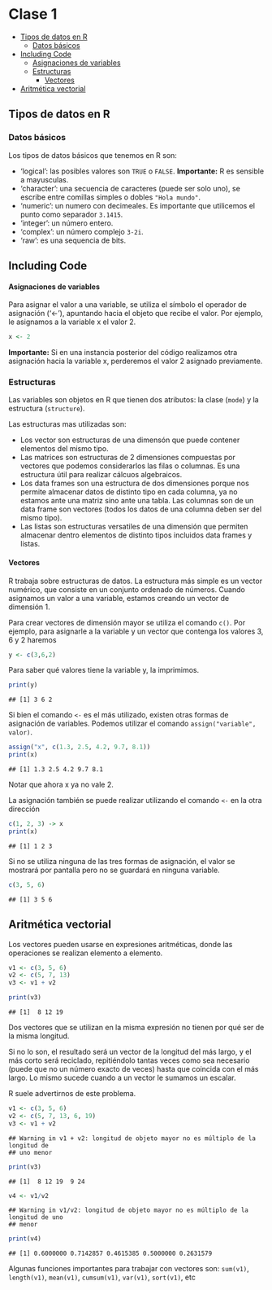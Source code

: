 Clase 1
================

- [Tipos de datos en R](#tipos-de-datos-en-r)
  - [Datos básicos](#datos-básicos)
- [Including Code](#including-code)
  - [Asignaciones de variables](#asignaciones-de-variables)
  - [Estructuras](#estructuras)
    - [Vectores](#vectores)
- [Aritmética vectorial](#aritmética-vectorial)

## Tipos de datos en R

### Datos básicos

Los tipos de datos básicos que tenemos en R son:

- ‘logical’: las posibles valores son `TRUE` o `FALSE`. **Importante:**
  R es sensible a mayusculas.
- ‘character’: una secuencia de caracteres (puede ser solo uno), se
  escribe entre comillas simples o dobles `"Hola mundo"`.
- ‘numeric’: un numero con decimeales. Es importante que utilicemos el
  punto como separador `3.1415`.
- ‘integer’: un número entero.
- ‘complex’: un número complejo `3-2i`.
- ‘raw’: es una sequencia de bits.

## Including Code

#### Asignaciones de variables

Para asignar el valor a una variable, se utiliza el símbolo el operador
de asignación (‘\<-’), apuntando hacia el objeto que recibe el valor.
Por ejemplo, le asignamos a la variable x el valor 2.

``` r
x <- 2
```

**Importante:** Si en una instancia posterior del código realizamos otra
asignación hacia la variable x, perderemos el valor 2 asignado
previamente.

### Estructuras

Las variables son objetos en R que tienen dos atributos: la clase
(`mode`) y la estructura (`structure`).

Las estructuras mas utilizadas son:

- Los vector son estructuras de una dimensón que puede contener
  elementos del mismo tipo.
- Las matrices son estructuras de 2 dimensiones compuestas por vectores
  que podemos considerarlos las filas o columnas. Es una estructura útil
  para realizar cálcuos algebraicos.
- Los data frames son una estructura de dos dimensiones porque nos
  permite almacenar datos de distinto tipo en cada columna, ya no
  estamos ante una matriz sino ante una tabla. Las columnas son de un
  data frame son vectores (todos los datos de una columna deben ser del
  mismo tipo).
- Las listas son estructuras versatiles de una dimensión que permiten
  almacenar dentro elementos de distinto tipos incluidos data frames y
  listas.

#### Vectores

R trabaja sobre estructuras de datos. La estructura más simple es un
vector numérico, que consiste en un conjunto ordenado de números. Cuando
asignamos un valor a una variable, estamos creando un vector de
dimensión 1.

Para crear vectores de dimensión mayor se utiliza el comando `c()`. Por
ejemplo, para asignarle a la variable y un vector que contenga los
valores 3, 6 y 2 haremos

``` r
y <- c(3,6,2)
```

Para saber qué valores tiene la variable y, la imprimimos.

``` r
print(y)
```

    ## [1] 3 6 2

Si bien el comando `<-` es el más utilizado, existen otras formas de
asignación de variables. Podemos utilizar el comando
`assign("variable", valor)`.

``` r
assign("x", c(1.3, 2.5, 4.2, 9.7, 8.1))
print(x)
```

    ## [1] 1.3 2.5 4.2 9.7 8.1

Notar que ahora x ya no vale 2.

La asignación también se puede realizar utilizando el comando `<-` en la
otra dirección

``` r
c(1, 2, 3) -> x
print(x)
```

    ## [1] 1 2 3

Si no se utiliza ninguna de las tres formas de asignación, el valor se
mostrará por pantalla pero no se guardará en ninguna variable.

``` r
c(3, 5, 6)
```

    ## [1] 3 5 6

## Aritmética vectorial

Los vectores pueden usarse en expresiones aritméticas, donde las
operaciones se realizan elemento a elemento.

``` r
v1 <- c(3, 5, 6)
v2 <- c(5, 7, 13)
v3 <- v1 + v2

print(v3)
```

    ## [1]  8 12 19

Dos vectores que se utilizan en la misma expresión no tienen por qué ser
de la misma longitud.

Si no lo son, el resultado será un vector de la longitud del más largo,
y el más corto será reciclado, repitiéndolo tantas veces como sea
necesario (puede que no un número exacto de veces) hasta que coincida
con el más largo. Lo mismo sucede cuando a un vector le sumamos un
escalar.

R suele advertirnos de este problema.

``` r
v1 <- c(3, 5, 6)
v2 <- c(5, 7, 13, 6, 19)
v3 <- v1 + v2
```

    ## Warning in v1 + v2: longitud de objeto mayor no es múltiplo de la longitud de
    ## uno menor

``` r
print(v3)
```

    ## [1]  8 12 19  9 24

``` r
v4 <- v1/v2
```

    ## Warning in v1/v2: longitud de objeto mayor no es múltiplo de la longitud de uno
    ## menor

``` r
print(v4)
```

    ## [1] 0.6000000 0.7142857 0.4615385 0.5000000 0.2631579

Algunas funciones importantes para trabajar con vectores son: `sum(v1)`,
`length(v1)`, `mean(v1)`, `cumsum(v1)`, `var(v1)`, `sort(v1)`, etc
